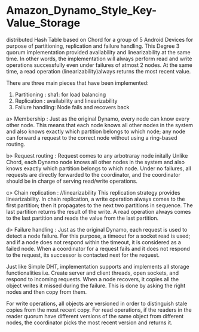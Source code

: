 # Amazon_Dynamo_Style_Key-Value_Storage
distributed Hash Table based on Chord for a group of 5 Android Devices for purpose of partitioning, replication and failure handling. This Degree 3 quorum implementation provided availability and linearizability at the same time. In other words, the implementation will always perform read and write operations successfully even under failures of atmost 2 nodes. At the same time, a read operation (linearizability)always returns the most recent value. 


There are three main pieces that have been implemented:

1. Partitioning : sha1: for load balancing
2. Replication : availability and linearizability
3. Failure handling: Node fails and recovers back


a> Membership :
Just as the original Dynamo, every node can know every other node. This means that each node knows all other nodes in the system and also knows exactly which partition belongs to which node; any node can forward a request to the correct node without using a ring-based routing.

b> Request routing :
Request comes to any arbotraray node initally 
Unlike Chord, each Dynamo node knows all other nodes in the system and also knows exactly which partition belongs to which node. Under no failures, all requests are directly forwarded to the coordinator, and the coordinator should be in charge of serving read/write operations.

c> Chain replication :
//linearizability
This replication strategy provides linearizability. In chain replication, a write operation always comes to the first partition; then it propagates to the next two partitions in sequence. The last partition returns the result of the write. A read operation always comes to the last partition and reads the value from the last partition.

d> Failure handling :
Just as the original Dynamo, each request is used to detect a node failure. For this purpose, a timeout for a socket read is used; and if a node does not respond within the timeout, it is considered as a failed node. When a coordinator for a request fails and it does not respond to the request, its successor is contacted next for the request.


Just like Simple DHT, implementation supports and implements all storage functionalities i.e. Create server and client threads, open sockets, and respond to incoming requests. When a node recovers, it copies all the object writes it missed during the failure. This is done by asking the right nodes and then copy from them.

For write operations, all objects are versioned in order to distinguish stale copies from the most recent copy. For read operations, if the readers in the reader quorum have different versions of the same object from different nodes, the coordinator picks the most recent version and returns it.



